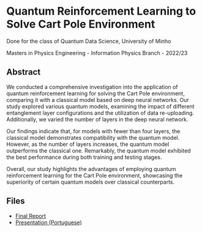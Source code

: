 # Quantum Reinforcement Learning to Solve Cart Pole Environment

Done for the class of Quantum Data Science, University of Minho

Masters in Physics Engineering - Information Physics Branch - 2022/23

## Abstract

We conducted a comprehensive investigation into the application of quantum reinforcement learning for solving the Cart Pole environment, comparing it with a classical model based on deep neural networks. Our study explored various quantum models, examining the impact of different entanglement layer configurations and the utilization of data re-uploading. Additionally, we varied the number of layers in the deep neural network.

Our findings indicate that, for models with fewer than four layers, the classical model demonstrates compatibility with the quantum model. However, as the number of layers increases, the quantum model outperforms the classical one. Remarkably, the quantum model exhibited the best performance during both training and testing stages.

Overall, our study highlights the advantages of employing quantum reinforcement learning for the Cart Pole environment, showcasing the superiority of certain quantum models over classical counterparts.


## Files

- [Final Report](report.pdf)
- [Presentation (Portuguese)](presentation_PT.pdf)
